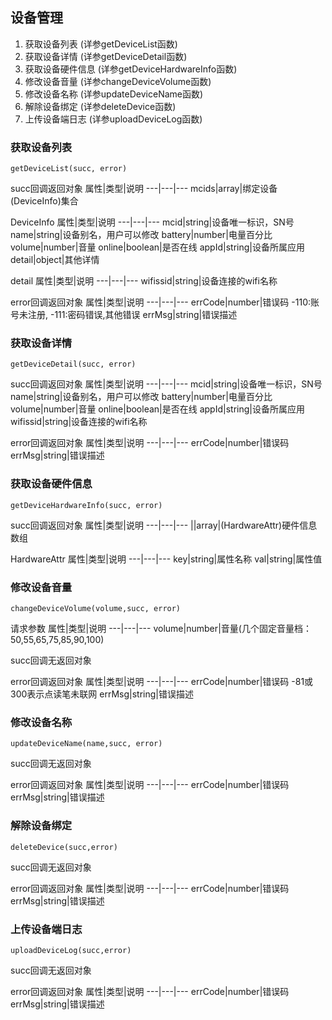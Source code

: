 ## 设备管理
  1. 获取设备列表	(详参getDeviceList函数)
  2. 获取设备详情	(详参getDeviceDetail函数)
  3. 获取设备硬件信息	(详参getDeviceHardwareInfo函数)
  4. 修改设备音量	(详参changeDeviceVolume函数)
  5. 修改设备名称	(详参updateDeviceName函数)
  6. 解除设备绑定	(详参deleteDevice函数)
  7. 上传设备端日志	(详参uploadDeviceLog函数)

### 获取设备列表
```
getDeviceList(succ, error)
```
succ回调返回对象
属性|类型|说明
---|---|---
mcids|array|绑定设备(DeviceInfo)集合

DeviceInfo
属性|类型|说明
---|---|---
mcid|string|设备唯一标识，SN号
name|string|设备别名，用户可以修改
battery|number|电量百分比
volume|number|音量
online|boolean|是否在线
appId|string|设备所属应用
detail|object|其他详情

detail
属性|类型|说明
---|---|---
wifissid|string|设备连接的wifi名称

error回调返回对象
属性|类型|说明
---|---|---
errCode|number|错误码 -110:账号未注册, -111:密码错误,其他错误
errMsg|string|错误描述

### 获取设备详情	
```
getDeviceDetail(succ, error)
```
succ回调返回对象
属性|类型|说明
---|---|---
mcid|string|设备唯一标识，SN号
name|string|设备别名，用户可以修改
battery|number|电量百分比
volume|number|音量
online|boolean|是否在线
appId|string|设备所属应用
wifissid|string|设备连接的wifi名称

error回调返回对象
属性|类型|说明
---|---|---
errCode|number|错误码 
errMsg|string|错误描述

###  获取设备硬件信息
```
getDeviceHardwareInfo(succ, error)
```
succ回调返回对象
属性|类型|说明
---|---|---
||array|(HardwareAttr)硬件信息数组

HardwareAttr
属性|类型|说明
---|---|---
key|string|属性名称
val|string|属性值

### 修改设备音量
```
changeDeviceVolume(volume,succ, error)
```

请求参数
属性|类型|说明
---|---|---
volume|number|音量(几个固定音量档：50,55,65,75,85,90,100)

succ回调无返回对象

error回调返回对象
属性|类型|说明
---|---|---
errCode|number|错误码 -81或300表示点读笔未联网
errMsg|string|错误描述

### 修改设备名称
```
updateDeviceName(name,succ, error)
```
succ回调无返回对象

error回调返回对象
属性|类型|说明
---|---|---
errCode|number|错误码
errMsg|string|错误描述

### 解除设备绑定
```
deleteDevice(succ,error)
```

succ回调无返回对象

error回调返回对象
属性|类型|说明
---|---|---
errCode|number|错误码
errMsg|string|错误描述

### 上传设备端日志
```
uploadDeviceLog(succ,error)
```

succ回调无返回对象

error回调返回对象
属性|类型|说明
---|---|---
errCode|number|错误码
errMsg|string|错误描述